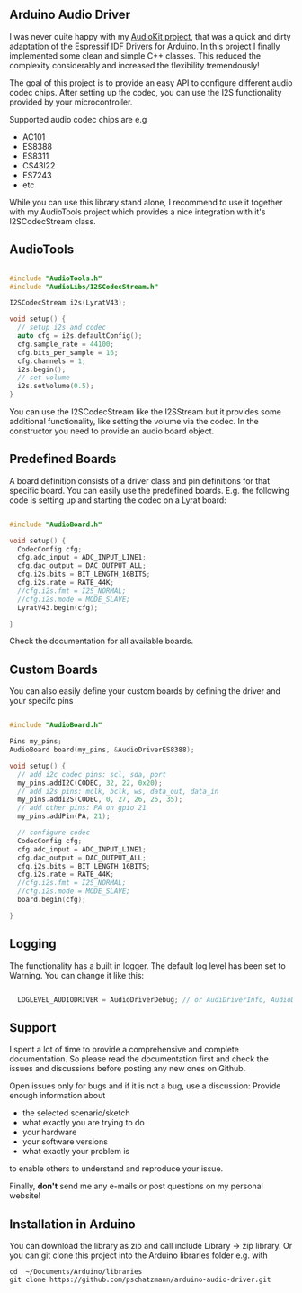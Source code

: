 
## Arduino Audio Driver

I was never quite happy with my [AudioKit project](https://github.com/pschatzmann/arduino-audiokit), that was a quick and dirty adaptation of the Espressif IDF Drivers for Arduino. In this project I finally implemented some clean and simple C++ classes. This reduced the complexity considerably and increased the flexibility tremendously!

The goal of this project is to provide an easy API to configure different audio codec chips. After setting up the codec, you can use the I2S functionality provided by your microcontroller.

Supported audio codec chips are e.g

- AC101
- ES8388
- ES8311
- CS43l22
- ES7243
- etc

While you can use this library stand alone, I recommend to use it together with my AudioTools project which provides a nice integration with it's I2SCodecStream class.

## AudioTools

```C++

#include "AudioTools.h"
#include "AudioLibs/I2SCodecStream.h"

I2SCodecStream i2s(LyratV43);

void setup() {
  // setup i2s and codec
  auto cfg = i2s.defaultConfig();
  cfg.sample_rate = 44100;
  cfg.bits_per_sample = 16;
  cfg.channels = 1;
  i2s.begin();
  // set volume
  i2s.setVolume(0.5);
}  

```
You can use the I2SCodecStream like the I2SStream but it provides some additional functionality, like setting the volume via the codec. In the constructor you need to provide an audio board object.


## Predefined Boards

A board definition consists of a driver class and pin definitions for that specific board. You can easily use the predefined boards. E.g. the following code is setting up and starting the codec on a Lyrat board:

```C++

#include "AudioBoard.h"

void setup() {
  CodecConfig cfg;
  cfg.adc_input = ADC_INPUT_LINE1;
  cfg.dac_output = DAC_OUTPUT_ALL;
  cfg.i2s.bits = BIT_LENGTH_16BITS;
  cfg.i2s.rate = RATE_44K;
  //cfg.i2s.fmt = I2S_NORMAL;
  //cfg.i2s.mode = MODE_SLAVE; 
  LyratV43.begin(cfg);   

}

```

Check the documentation for all available boards.


## Custom Boards

You can also easily define your custom boards by defining the driver and your specifc pins

```C++

#include "AudioBoard.h"

Pins my_pins;
AudioBoard board(my_pins, &AudioDriverES8388);

void setup() {
  // add i2c codec pins: scl, sda, port
  my_pins.addI2C(CODEC, 32, 22, 0x20);
  // add i2s pins: mclk, bclk, ws, data_out, data_in
  my_pins.addI2S(CODEC, 0, 27, 26, 25, 35);
  // add other pins: PA on gpio 21
  my_pins.addPin(PA, 21);

  // configure codec
  CodecConfig cfg;
  cfg.adc_input = ADC_INPUT_LINE1;
  cfg.dac_output = DAC_OUTPUT_ALL;
  cfg.i2s.bits = BIT_LENGTH_16BITS;
  cfg.i2s.rate = RATE_44K;
  //cfg.i2s.fmt = I2S_NORMAL;
  //cfg.i2s.mode = MODE_SLAVE; 
  board.begin(cfg);   

}

```
## Logging

The functionality has a built in logger. The default log level has been set to Warning. You can change it like this:

```C++

  LOGLEVEL_AUDIODRIVER = AudioDriverDebug; // or AudiDriverInfo, AudioDriverWarning, AudioDriverError

```

## Support

I spent a lot of time to provide a comprehensive and complete documentation.
So please read the documentation first and check the issues and discussions before posting any new ones on Github.

Open issues only for bugs and if it is not a bug, use a discussion: Provide enough information about 
- the selected scenario/sketch 
- what exactly you are trying to do
- your hardware
- your software versions
- what exactly your problem is

to enable others to understand and reproduce your issue.

Finally, __don't__ send me any e-mails or post questions on my personal website! 


## Installation in Arduino

You can download the library as zip and call include Library -> zip library. Or you can git clone this project into the Arduino libraries folder e.g. with

```
cd  ~/Documents/Arduino/libraries
git clone https://github.com/pschatzmann/arduino-audio-driver.git

```






